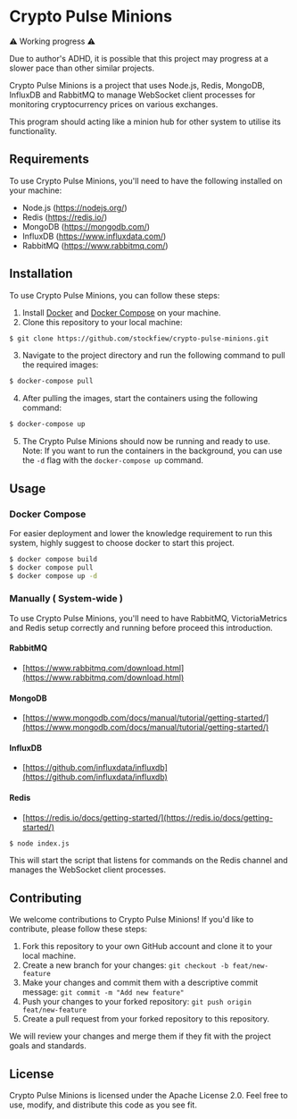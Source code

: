 # Crypto Pulse Minions

⚠️ Working progress ⚠️ 

Due to author's ADHD, it is possible that this project may progress at a slower pace than other similar projects. 

Crypto Pulse Minions is a project that uses Node.js, Redis, MongoDB, InfluxDB and RabbitMQ to manage WebSocket client processes for monitoring cryptocurrency prices on various exchanges.

This program should acting like a minion hub for other system to utilise its functionality.

## Requirements
To use Crypto Pulse Minions, you'll need to have the following installed on your machine:

* Node.js (https://nodejs.org/)
* Redis (https://redis.io/)
* MongoDB (https://mongodb.com/)
* InfluxDB (https://www.influxdata.com/)
* RabbitMQ (https://www.rabbitmq.com/)

## Installation

To use Crypto Pulse Minions, you can follow these steps:
1. Install [Docker](https://docker.com/) and [Docker Compose](https://docs.docker.com/compose/install/) on your machine.
2. Clone this repository to your local machine:
```bash
$ git clone https://github.com/stockfiew/crypto-pulse-minions.git
```
3. Navigate to the project directory and run the following command to pull the required images:
```bash
$ docker-compose pull
```
4. After pulling the images, start the containers using the following command:
```bash
$ docker-compose up
```
5. The Crypto Pulse Minions should now be running and ready to use.
Note: If you want to run the containers in the background, you can use the `-d` flag with the `docker-compose up` command.

## Usage

### Docker Compose
For easier deployment and lower the knowledge requirement to run this system, highly suggest to choose docker to start this project.

```bash
$ docker compose build
$ docker compose pull
$ docker compose up -d
```

### Manually ( System-wide )

To use Crypto Pulse Minions, you'll need to have RabbitMQ, VictoriaMetrics and Redis setup correctly and running before proceed this introduction.

#### RabbitMQ

- [https://www.rabbitmq.com/download.html](https://www.rabbitmq.com/download.html)

#### MongoDB

- [https://www.mongodb.com/docs/manual/tutorial/getting-started/](https://www.mongodb.com/docs/manual/tutorial/getting-started/)

#### InfluxDB
- [https://github.com/influxdata/influxdb](https://github.com/influxdata/influxdb)


#### Redis

- [https://redis.io/docs/getting-started/](https://redis.io/docs/getting-started/)

```bash
$ node index.js
```

This will start the script that listens for commands on the Redis channel and manages the WebSocket client processes.

## Contributing

We welcome contributions to Crypto Pulse Minions! If you'd like to contribute, please follow these steps:

1. Fork this repository to your own GitHub account and clone it to your local machine.
2. Create a new branch for your changes: `git checkout -b feat/new-feature`
3. Make your changes and commit them with a descriptive commit message: `git commit -m "Add new feature"`
4. Push your changes to your forked repository: `git push origin feat/new-feature`
5. Create a pull request from your forked repository to this repository.

We will review your changes and merge them if they fit with the project goals and standards.

## License

Crypto Pulse Minions is licensed under the Apache License 2.0. Feel free to use, modify, and distribute this code as you see fit.

